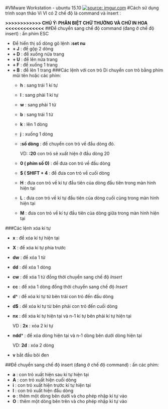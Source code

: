 #VMware Workstation - ubuntu 15.10
<a href="http://imgur.com/lIPGbTW"><img src="http://i.imgur.com/lIPGbTW.png" title="source: imgur.com" /></a>
#Cách sử dụng trình soạn thảo Vi
VI có 2 chế độ là command và insert :

**>>>>>>>>>>>> CHÚ Ý: PHÂN BIỆT CHỮ THƯỜNG VÀ CHỮ IN HOA <<<<<<<<<<<<<**
##Để chuyển sang chế độ command (đang ở chế độ insert) : ấn phím ESC
- Để hiển thị số dòng gõ lệnh **:set nu**
- **<SHIFT> + J** : để gộp 2 dòng
- **<CTRL> + D** : để xuống nửa trang
- **<CTRL> + U** : để lên nửa trang
- **<CTRL> + F** : để xuống 1 trang
- **<CTRL> + B** : để lên 1 trang
###Các lệnh với con trỏ
Di chuyển con trỏ bằng phím mũi tên hoặc các phím:
  + **h** : sang trái 1 kí tự
  + **l** : sang phải 1 kí tự
  + **w** : sang phải 1 từ
  + **b** : sang trái 1 từ
  + **k** : lên 1 dòng
  + **j** : xuống 1 dòng
  + **:số dòng** : để chuyển con trỏ về đầu dòng đó.

      VD:   **:20** con trỏ sẽ xuất hiện ở đầu dòng 20
  + **0 ( phím số 0)** : để đưa con trỏ về đầu dòng
  + **$ ( SHIFT + 4**  : để đưa con trỏ về cuối dòng
  + **H** : đưa con trỏ về kí tự đầu tiên của dòng đầu tiên trong màn hình hiện tại
  + **L** : đưa con trỏ về kí tự đầu tiên của dòng cuối cùng trong màn hình hiện tại
  + **M** : đưa con trỏ về kí tự đầu tiên của dòng giữa trong màn hình hiện tại

###Các lệnh xóa kí tự
- **x**    : để xóa kí tự hiện tại
- **X**    : để xóa kí tự phía trước
- **dw**   : để xóa 1 từ
- **dd**   : để xóa 1 dòng
- **cw**   : để xóa 1 từ đồng thời chuyển sang chế độ *Insert*
- **cc**   : để xóa 1 dòng đồng thời chuyển sang chế độ *Insert*
- **d^**   : để xóa kí tự từ bên trái con trỏ đến đầu dòng
- **d$**   : để xóa kí tự từ bên phải con trỏ đến cuối dòng
- **nx**   : để xóa  kí tự hiện tại và n-1 kí tự bên phải kí tự hiện tại

    VD : **2x** : xóa 2 kí tự
- **ndd*** : để xóa dòng hiện tại và n-1 dòng bên dưới dòng hiện tại
 
    VD: **2đ** : xóa 2 dòng
- **v** bắt đầu bôi đen

##Để chuyển sang chế độ insert (đang ở chế độ command) : ấn các phím:
  + **a** : con trỏ xuất hiện sau kí tự hiện tại
  + **A** : con trỏ xuất hiện cuối dòng
  + **i** : con trỏ xuất hiện trước kí tự hiện tại
  + **I** : con trỏ xuất hiện đầu dòng
  + **o** : thêm một dòng bên dưới và cho phép nhập kí tự vào
  + **O** : thêm một dòng bên trên và cho phép nhập kí tự vào

